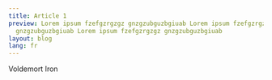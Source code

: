 ```yaml
---
title: Article 1
preview: Lorem ipsum fzefgzrgzgz gnzgzubguzbgiuab Lorem ipsum fzefgzrgzgz
  gnzgzubguzbgiuab Lorem ipsum fzefgzrgzgz gnzgzubguzbgiuab
layout: blog
lang: fr
---
```

Voldemort Iron

<script src="https://utteranc.es/client.js"
        repo="thomas6791/kochersperger_avocat"
        issue-term="title"
        theme="github-light"
        crossorigin="anonymous"
        async>
</script>


